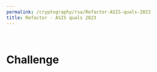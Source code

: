 ```yaml
---
permalink: /cryptography/rsa/Refactor-ASIS-quals-2023
title: Refactor - ASIS quals 2023
---
```


<br>

# Challenge
